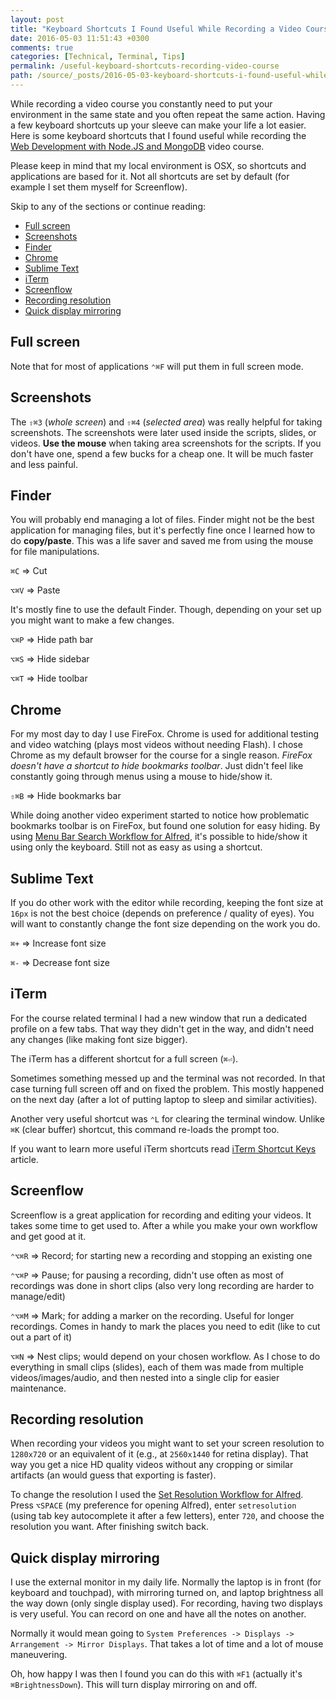 ```yaml
---
layout: post
title: "Keyboard Shortcuts I Found Useful While Recording a Video Course"
date: 2016-05-03 11:51:43 +0300
comments: true
categories: [Technical, Terminal, Tips]
permalink: /useful-keyboard-shortcuts-recording-video-course
path: /source/_posts/2016-05-03-keyboard-shortcuts-i-found-useful-while-recording-a-video-course.markdown
---
```


While recording a video course you constantly need to put your environment in the same state and you often repeat the same action. Having a few keyboard shortcuts up your sleeve can make your life a lot easier. Here is some keyboard shortcuts that I found useful while recording the [Web Development with Node.JS and MongoDB](https://www.packtpub.com/web-development/web-development-nodejs-and-mongodb-video) video course.

Please keep in mind that my local environment is OSX, so shortcuts and applications are based for it. Not all shortcuts are set by default (for example I set them myself for Screenflow).

Skip to any of the sections or continue reading:

* [Full screen](#full-screen)
* [Screenshots](#screenshots)
* [Finder](#finder)
* [Chrome](#chrome)
* [Sublime Text](#sublime-text)
* [iTerm](#iterm)
* [Screenflow](#screenflow)
* [Recording resolution](#resolution)
* [Quick display mirroring](#display-mirroring)

<a name="full-screen"></a>
## Full screen

Note that for most of applications `⌃⌘F` will put them in full screen mode.

<a name="screenshots"></a>
## Screenshots

The `⇧⌘3` (*whole screen*) and `⇧⌘4` (*selected area*) was really helpful for taking screenshots. The screenshots were later used inside the scripts, slides, or videos. **Use the mouse** when taking area screenshots for the scripts. If you don't have one, spend a few bucks for a cheap one. It will be much faster and less painful.

<a name="finder"></a>
## Finder

You will probably end managing a lot of files. Finder might not be the best application for managing files, but it's perfectly fine once I learned how to do **copy/paste**. This was a life saver and saved me from using the mouse for file manipulations. 

`⌘C` => Cut

`⌥⌘V` => Paste

It's mostly fine to use the default Finder. Though, depending on your set up you might want to make a few changes.

`⌥⌘P` => Hide path bar

`⌥⌘S` => Hide sidebar

`⌥⌘T` => Hide toolbar

<a name="chrome"></a>
## Chrome

For my most day to day I use FireFox. Chrome is used for additional testing and video watching (plays most videos without needing Flash). I chose Chrome as my default browser for the course for a single reason. *FireFox doesn't have a shortcut to hide bookmarks toolbar*. Just didn't feel like constantly going through menus using a mouse to hide/show it.

`⇧⌘B` => Hide bookmarks bar

While doing another video experiment started to notice how problematic bookmarks toolbar is on FireFox, but found one solution for easy hiding. By using [Menu Bar Search Workflow for Alfred](http://www.packal.org/workflow/menu-bar-search), it's possible to hide/show it using only the keyboard. Still not as easy as using a shortcut.

<a name="sublime-text"></a>
## Sublime Text

If you do other work with the editor while recording, keeping the font size at `16px` is not the best choice (depends on preference / quality of eyes). You will want to constantly change the font size depending on the work you do.

`⌘+` => Increase font size

`⌘-` => Decrease font size

<a name="iterm"></a>
## iTerm

For the course related terminal I had a new window that run a dedicated profile on a few tabs. That way they didn't get in the way, and didn't need any changes (like making font size bigger).

The iTerm has a different shortcut for a full screen (`⌘⏎`).

Sometimes something messed up and the terminal was not recorded. In that case turning full screen off and on fixed the problem. This mostly happened on the next day (after a lot of putting laptop to sleep and similar activities).

Another very useful shortcut was `⌃L` for clearing the terminal window. Unlike `⌘K` (clear buffer) shortcut, this command re-loads the prompt too.

If you want to learn more useful iTerm shortcuts read [iTerm Shortcut Keys](/iterm-shortcut-keys) article.

<a name="screenflow"></a>
## Screenflow

Screenflow is a great application for recording and editing your videos. It takes some time to get used to. After a while you make your own workflow and get good at it.

`⌃⌥⌘R` => Record; for starting new a recording and stopping an existing one

`⌃⌥⌘P` => Pause; for pausing a recording, didn't use often as most of recordings was done in short clips (also very long recording are harder to manage/edit)

`⌃⌥⌘M` => Mark; for adding a marker on the recording. Useful for longer recordings. Comes in handy to mark the places you need to edit (like to cut out a part of it)

`⌥⌘N` => Nest clips; would depend on your chosen workflow. As I chose to do everything in small clips (slides), each of them was made from multiple videos/images/audio, and then nested into a single clip for easier maintenance.

<a name="resolution"></a>
## Recording resolution

When recording your videos you might want to set your screen resolution to `1280x720` or an equivalent of it (e.g., at `2560x1440` for retina display). That way you get a nice HD quality videos without any cropping or similar artifacts (an would guess that exporting is faster).

To change the resolution I used the [Set Resolution Workflow for Alfred](https://github.com/ramiroaraujo/alfred-set-resolution-workflow). Press `⌥SPACE` (my preference for opening Alfred), enter `setresolution ` (using tab key autocomplete it after a few letters), enter `720`, and choose the resolution you want. After finishing switch back.

<a name="display-mirroring"></a>
## Quick display mirroring

I use the external monitor in my daily life. Normally the laptop is in front (for keyboard and touchpad), with mirroring turned on, and laptop brightness all the way down (only single display used). For recording, having two displays is very useful. You can record on one and have all the notes on another.

Normally it would mean going to `System Preferences -> Displays -> Arrangement -> Mirror Displays`. That takes a lot of time and a lot of mouse maneuvering.

Oh, how happy I was then I found you can do this with `⌘F1` (actually it's `⌘BrightnessDown`). This will turn display mirroring on and off.
